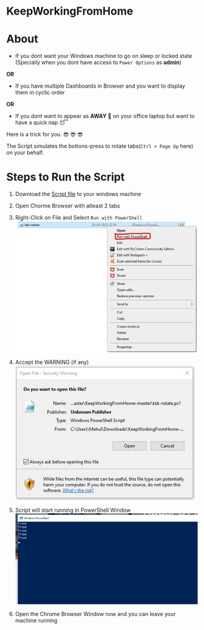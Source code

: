 # KeepWorkingFromHome

# About
- If you dont want your Windows machine to go on sleep or locked state (Specially when you dont have access to `Power Options` as **admin**)

**OR**

- If you have multiple Dashboards in Browser and you want to display them in cyclic order

**OR**

- If you dont want to appear as **AWAY** :large_orange_diamond: on your office laptop but want to have a quick nap :sleeping:

Here is a trick for you. :sunglasses: :sunglasses: :sunglasses:

The Script simulates the bottons-press to rotate tabs(`Ctrl + Page Up` here) on your behalf. 

# Steps to Run the Script
1) Download the [Script file](tab-rotate.ps1) to your windows machine

2) Open Chorme Browser with atleast 2 tabs

3) Right-Click on File and Select `Run with PowerShell`
![](readme/images/openwith.jpg)

4) Accept the WARNING (if any)
![](readme/images/warning.JPG)

5) Script will start running in PowerShell Window
![](readme/images/powershellWindow.png)

6) Open the Chrome Browser Window now and you can leave your machine running

